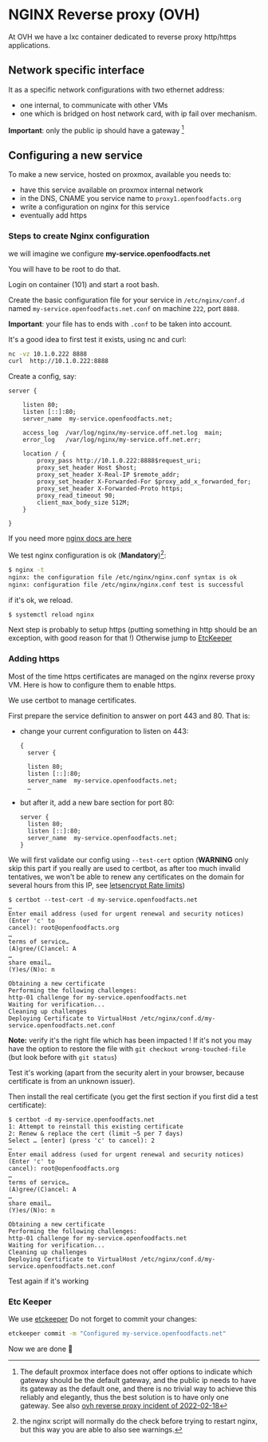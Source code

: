 # NGINX Reverse proxy (OVH)

At OVH we have a lxc container dedicated to reverse proxy http/https applications.

## Network specific interface

It as a specific network configurations with two ethernet address:
* one internal, to communicate with other VMs
* one which is bridged on host network card, with ip fail over mechanism.

**Important**: only the public ip should have a gateway [^proxmox_multiple_gateway]


[^proxmox_multiple_gateway]: The default proxmox interface does not offer options to indicate which gateway should be the default gateway, and the public ip needs to have its gateway as the default one, and there is no trivial way to achieve this reliably and elegantly, thus the best solution is to have only one gateway. See also [ovh reverse proxy incident of 2022-02-18](./reports/2022-02-18-ovh-reverse-proxy-down.md)

## Configuring a new service

To make a new service, hosted on proxmox, available you needs to:

* have this service available on proxmox internal network
* in the DNS, CNAME you service name to `proxy1.openfoodfacts.org`
* write a configuration on nginx for this service
* eventually add https


### Steps to create Nginx configuration

we will imagine we configure **my-service.openfoodfacts.net**

You will have to be root to do that.

Login on container (101) and start a root bash.

Create the basic configuration file for your service in `/etc/nginx/conf.d` named `my-service.openfoodfacts.net.conf` on machine `222`, port `8888`.

**Important**: your file has to ends with `.conf` to be taken into account.

It's a good idea to first test it exists, using nc and curl:

```bash
nc -vz 10.1.0.222 8888
curl  http://10.1.0.222:8888
```

Create a config, say:

```nginx
server {

    listen 80;
    listen [::]:80;
    server_name  my-service.openfoodfacts.net;

    access_log  /var/log/nginx/my-service.off.net.log  main;
    error_log   /var/log/nginx/my-service.off.net.err;

    location / {
        proxy_pass http://10.1.0.222:8888$request_uri;
        proxy_set_header Host $host;
        proxy_set_header X-Real-IP $remote_addr;
        proxy_set_header X-Forwarded-For $proxy_add_x_forwarded_for;
        proxy_set_header X-Forwarded-Proto https;
        proxy_read_timeout 90;
        client_max_body_size 512M;
    }

}
```

If you need more [nginx docs are here](https://nginx.org/en/docs/)

We test nginx configuration is ok (**Mandatory**)[^test-nginx]:

```bash
$ nginx -t
nginx: the configuration file /etc/nginx/nginx.conf syntax is ok
nginx: configuration file /etc/nginx/nginx.conf test is successful
```

if it's ok, we reload.
```bash
$ systemctl reload nginx
```

Next step is probably to setup https (putting something in http should be an exception, with good reason for that !)
Otherwise jump to [EtcKeeper](#etc-keeper)

[^test-nginx]: the nginx script will normally do the check before trying to restart nginx, but this way you are able to also see warnings.

### Adding https

Most of the time https certificates are managed on the nginx reverse proxy VM. Here is how to configure them to enable https.

We use certbot to manage certificates.

First prepare the service definition to answer on port 443 and 80. That is:

- change your current configuration to listen on 443:
  ```nginx
  {
    server {

    listen 80;
    listen [::]:80;
    server_name  my-service.openfoodfacts.net;
    …
  ```
- but after it, add a new bare section for port 80:
  ```nginx
  server {
    listen 80;
    listen [::]:80;
    server_name  my-service.openfoodfacts.net;
  }
  ```

We will first validate our config using `--test-cert` option (**WARNING** only skip this part if you really are used to certbot, as after too much invalid tentatives, we won't be able to renew any certificates on the domain for several hours from this IP, see [letsencrypt Rate limits](https://letsencrypt.org/docs/rate-limits/))

```
$ certbot --test-cert -d my-service.openfoodfacts.net
…
Enter email address (used for urgent renewal and security notices) (Enter 'c' to
cancel): root@openfoodfacts.org
…
terms of service…
(A)gree/(C)ancel: A
…
share email…
(Y)es/(N)o: n

Obtaining a new certificate
Performing the following challenges:
http-01 challenge for my-service.openfoodfacts.net
Waiting for verification...
Cleaning up challenges
Deploying Certificate to VirtualHost /etc/nginx/conf.d/my-service.openfoodfacts.net.conf
```

**Note:** verify it's the right file which has been impacted ! If it's not you may have the option to restore the file with `git checkout wrong-touched-file` (but look before with `git status`)

Test it's working (apart from the security alert in your browser, because certificate is from an unknown issuer).

Then install the real certificate (you get the first section if you first did a test certificate):

```
$ certbot -d my-service.openfoodfacts.net
1: Attempt to reinstall this existing certificate
2: Renew & replace the cert (limit ~5 per 7 days)
Select … [enter] (press 'c' to cancel): 2
…
Enter email address (used for urgent renewal and security notices) (Enter 'c' to
cancel): root@openfoodfacts.org
…
terms of service…
(A)gree/(C)ancel: A
…
share email…
(Y)es/(N)o: n

Obtaining a new certificate
Performing the following challenges:
http-01 challenge for my-service.openfoodfacts.net
Waiting for verification...
Cleaning up challenges
Deploying Certificate to VirtualHost /etc/nginx/conf.d/my-service.openfoodfacts.net.conf
```

Test again if it's working

### Etc Keeper

We use [etckeeper](./linux-server.md#etckeeper)
Do not forget to commit your changes:

```bash
etckeeper commit -m "Configured my-service.openfoodfacts.net"
```

Now we are done 🎉